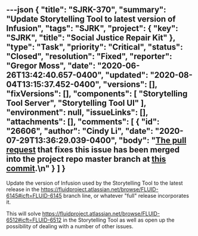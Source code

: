 ---json
{
  "title": "SJRK-370",
  "summary": "Update Storytelling Tool to latest version of Infusion",
  "tags": "SJRK",
  "project": {
    "key": "SJRK",
    "title": "Social Justice Repair Kit"
  },
  "type": "Task",
  "priority": "Critical",
  "status": "Closed",
  "resolution": "Fixed",
  "reporter": "Gregor Moss",
  "date": "2020-06-26T13:42:40.657-0400",
  "updated": "2020-08-04T13:15:37.452-0400",
  "versions": [],
  "fixVersions": [],
  "components": [
    "Storytelling Tool Server",
    "Storytelling Tool UI"
  ],
  "environment": null,
  "issueLinks": [],
  "attachments": [],
  "comments": [
    {
      "id": "26606",
      "author": "Cindy Li",
      "date": "2020-07-29T13:36:29.039-0400",
      "body": "[The pull request](https://github.com/fluid-project/sjrk-story-telling/pull/91) that fixes this issue has been merged into the project repo master branch at [this commit](https://github.com/fluid-project/sjrk-story-telling/commit/90e928055ae20890a1dfc7773ce9616aa29bbbdb).\n"
    }
  ]
}
---
Update the version of Infusion used by the Storytelling Tool to the latest release in the <https://fluidproject.atlassian.net/browse/FLUID-6145#icft=FLUID-6145> branch line, or whatever "full" release incorporates it.

This will solve <https://fluidproject.atlassian.net/browse/FLUID-6512#icft=FLUID-6512> in the Storytelling Tool as well as open up the possibility of dealing with a number of other issues.

        